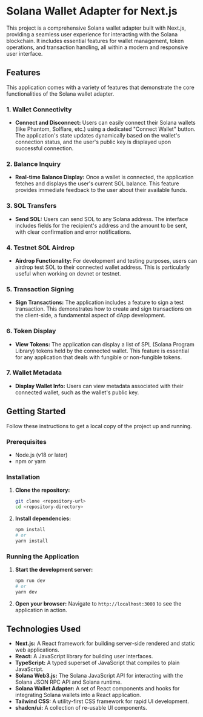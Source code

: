# Solana Wallet Adapter for Next.js

This project is a comprehensive Solana wallet adapter built with Next.js, providing a seamless user experience for interacting with the Solana blockchain. It includes essential features for wallet management, token operations, and transaction handling, all within a modern and responsive user interface.

## Features

This application comes with a variety of features that demonstrate the core functionalities of the Solana wallet adapter.

### 1. Wallet Connectivity

- **Connect and Disconnect:** Users can easily connect their Solana wallets (like Phantom, Solflare, etc.) using a dedicated "Connect Wallet" button. The application's state updates dynamically based on the wallet's connection status, and the user's public key is displayed upon successful connection.

### 2. Balance Inquiry

- **Real-time Balance Display:** Once a wallet is connected, the application fetches and displays the user's current SOL balance. This feature provides immediate feedback to the user about their available funds.

### 3. SOL Transfers

- **Send SOL:** Users can send SOL to any Solana address. The interface includes fields for the recipient's address and the amount to be sent, with clear confirmation and error notifications.

### 4. Testnet SOL Airdrop

- **Airdrop Functionality:** For development and testing purposes, users can airdrop test SOL to their connected wallet address. This is particularly useful when working on devnet or testnet.

### 5. Transaction Signing

- **Sign Transactions:** The application includes a feature to sign a test transaction. This demonstrates how to create and sign transactions on the client-side, a fundamental aspect of dApp development.

### 6. Token Display

- **View Tokens:** The application can display a list of SPL (Solana Program Library) tokens held by the connected wallet. This feature is essential for any application that deals with fungible or non-fungible tokens.

### 7. Wallet Metadata

- **Display Wallet Info:** Users can view metadata associated with their connected wallet, such as the wallet's public key.

## Getting Started

Follow these instructions to get a local copy of the project up and running.

### Prerequisites

- Node.js (v18 or later)
- npm or yarn

### Installation

1.  **Clone the repository:**
    ```bash
    git clone <repository-url>
    cd <repository-directory>
    ```

2.  **Install dependencies:**
    ```bash
    npm install
    # or
    yarn install
    ```

### Running the Application

1.  **Start the development server:**
    ```bash
    npm run dev
    # or
    yarn dev
    ```

2.  **Open your browser:**
    Navigate to `http://localhost:3000` to see the application in action.

## Technologies Used

- **Next.js:** A React framework for building server-side rendered and static web applications.
- **React:** A JavaScript library for building user interfaces.
- **TypeScript:** A typed superset of JavaScript that compiles to plain JavaScript.
- **Solana Web3.js:** The Solana JavaScript API for interacting with the Solana JSON RPC API and Solana runtime.
- **Solana Wallet Adapter:** A set of React components and hooks for integrating Solana wallets into a React application.
- **Tailwind CSS:** A utility-first CSS framework for rapid UI development.
- **shadcn/ui:** A collection of re-usable UI components.